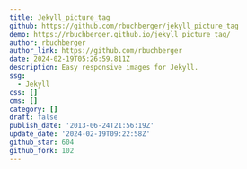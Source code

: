 ```yaml
---
title: Jekyll_picture_tag
github: https://github.com/rbuchberger/jekyll_picture_tag
demo: https://rbuchberger.github.io/jekyll_picture_tag/
author: rbuchberger
author_link: https://github.com/rbuchberger
date: 2024-02-19T05:26:59.811Z
description: Easy responsive images for Jekyll.
ssg:
  - Jekyll
css: []
cms: []
category: []
draft: false
publish_date: '2013-06-24T21:56:19Z'
update_date: '2024-02-19T09:22:58Z'
github_star: 604
github_fork: 102
---
```

